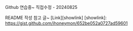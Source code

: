 Github 연습중~
직접수정 - 20240825


README 작성 참고 글~
[Link][showlink]
[showlink]: https://gist.github.com/ihoneymon/652be052a0727ad59601
